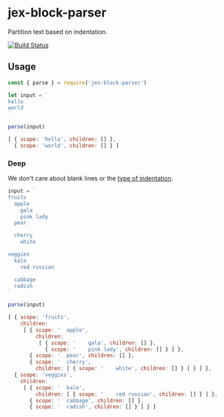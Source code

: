 # jex-block-parser

Partition text based on indentation.

[![Build Status](https://travis-ci.org/reergymerej/block-parser.svg?branch=master)](https://travis-ci.org/reergymerej/block-parser)


## Usage

```js
const { parse } = require('jex-block-parser')

let input = `
hello
world
`

parse(input)

[ { scope: 'hello', children: [] },
  { scope: 'world', children: [] } ]
```

### Deep

We don't care about blank lines or the [type of
indentation](https://softwareengineering.stackexchange.com/questions/57/tabs-versus-spaces-what-is-the-proper-indentation-character-for-everything-in-e).
```js
input = `
fruits
  apple
    gala
    pink lady
  pear

  cherry
    white

veggies
  kale
    red russian

  cabbage
  radish
`

parse(input)

[ { scope: 'fruits',
    children:
     [ { scope: '  apple',
         children:
          [ { scope: '    gala', children: [] },
            { scope: '    pink lady', children: [] } ] },
       { scope: '  pear', children: [] },
       { scope: '  cherry',
         children: [ { scope: '    white', children: [] } ] } ] },
  { scope: 'veggies',
    children:
     [ { scope: '  kale',
         children: [ { scope: '    red russian', children: [] } ] },
       { scope: '  cabbage', children: [] },
       { scope: '  radish', children: [] } ] } ]
```
